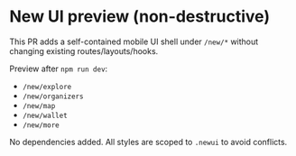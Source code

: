 # New UI preview (non-destructive)

This PR adds a self-contained mobile UI shell under `/new/*` without changing existing routes/layouts/hooks.

Preview after `npm run dev`:

- `/new/explore`
- `/new/organizers`
- `/new/map`
- `/new/wallet`
- `/new/more`

No dependencies added. All styles are scoped to `.newui` to avoid conflicts.
